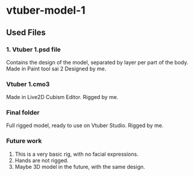 # vtuber-model-1

## Used Files

### 1. Vtuber 1.psd file
Contains the design of the model, separated by layer per part of the body.
Made in Paint tool sai 2 
Designed by me.

### Vtuber 1.cmo3
Made in Live2D Cubism Editor.
Rigged by me.

### Final folder
Full rigged model, ready to use on Vtuber Studio.
Rigged by me.

### Future work
1. This is a very basic rig, with no facial expressions.
2. Hands are not rigged.
3. Maybe 3D model in the future, with the same design.